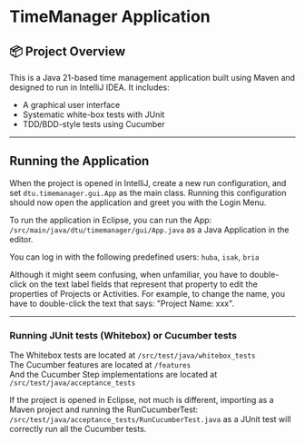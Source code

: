 # TimeManager Application

## 📦 Project Overview
This is a Java 21-based time management application built using Maven and designed to run in IntelliJ IDEA. It includes:

- A graphical user interface
- Systematic white-box tests with JUnit
- TDD/BDD-style tests using Cucumber

---

## Running the Application

When the project is opened in IntelliJ, create a new run configuration, and set `dtu.timemanager.gui.App` as the main class.
Running this configuration should now open the application and greet you with the Login Menu.

To run the application in Eclipse, you can run the App: `/src/main/java/dtu/timemanager/gui/App.java` as a Java Application in the editor.

You can log in with the following predefined users:
`huba`, `isak`, `bria`

Although it might seem confusing, when unfamiliar, you have to double-click on the text label fields that represent that property to edit the properties of Projects or Activities. For example, to change the name, you have to double-click the text that says: "Project Name: xxx".

---
### Running JUnit tests (Whitebox) or Cucumber tests

The Whitebox tests are located at `/src/test/java/whitebox_tests`  
The Cucumber features are located at `/features`  
And the Cucumber Step implementations are located at `/src/test/java/acceptance_tests`  

If the project is opened in Eclipse, not much is different, importing as a Maven project and running the RunCucumberTest: `/src/test/java/acceptance_tests/RunCucumberTest.java` as a JUnit test will correctly run all the Cucumber tests.
